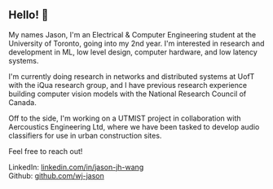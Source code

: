 ## Hello! 👋

My names Jason, I'm an Electrical & Computer Engineering student at the University of Toronto, going into my 2nd year. I'm interested in research and development in ML, low level design, computer hardware, and low latency systems.

I'm currently doing research in networks and distributed systems at UofT with the iQua research group, and I have previous research experience building computer vision models with the National Research Council of Canada. 

Off to the side, I'm working on a UTMIST project in collaboration with Aercoustics Engineering Ltd, where we have been tasked to develop audio classifiers for use in urban construction sites.

Feel free to reach out!

LinkedIn: [linkedin.com/in/jason-jh-wang](https://www.linkedin.com/in/jason-jh-wang/)\
Github: [github.com/wj-jason](https://www.github.com/wj-jason)